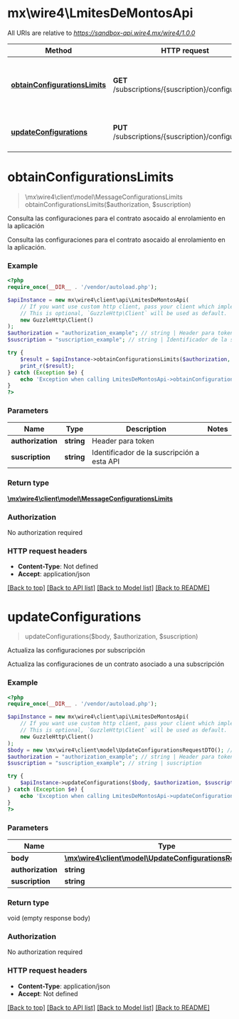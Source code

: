 # mx\wire4\LmitesDeMontosApi

All URIs are relative to *https://sandbox-api.wire4.mx/wire4/1.0.0*

Method | HTTP request | Description
------------- | ------------- | -------------
[**obtainConfigurationsLimits**](LmitesDeMontosApi.md#obtainconfigurationslimits) | **GET** /subscriptions/{suscription}/configurations | Consulta las configuraciones para el contrato asocaido al enrolamiento en la aplicación
[**updateConfigurations**](LmitesDeMontosApi.md#updateconfigurations) | **PUT** /subscriptions/{suscription}/configurations | Actualiza las configuraciones por subscripción

# **obtainConfigurationsLimits**
> \mx\wire4\client\model\MessageConfigurationsLimits obtainConfigurationsLimits($authorization, $suscription)

Consulta las configuraciones para el contrato asocaido al enrolamiento en la aplicación

Consulta las configuraciones para el contrato asocaido al enrolamiento en la aplicación.

### Example
```php
<?php
require_once(__DIR__ . '/vendor/autoload.php');

$apiInstance = new mx\wire4\client\api\LmitesDeMontosApi(
    // If you want use custom http client, pass your client which implements `GuzzleHttp\ClientInterface`.
    // This is optional, `GuzzleHttp\Client` will be used as default.
    new GuzzleHttp\Client()
);
$authorization = "authorization_example"; // string | Header para token
$suscription = "suscription_example"; // string | Identificador de la suscripción a esta API

try {
    $result = $apiInstance->obtainConfigurationsLimits($authorization, $suscription);
    print_r($result);
} catch (Exception $e) {
    echo 'Exception when calling LmitesDeMontosApi->obtainConfigurationsLimits: ', $e->getMessage(), PHP_EOL;
}
?>
```

### Parameters

Name | Type | Description  | Notes
------------- | ------------- | ------------- | -------------
 **authorization** | **string**| Header para token |
 **suscription** | **string**| Identificador de la suscripción a esta API |

### Return type

[**\mx\wire4\client\model\MessageConfigurationsLimits**](../Model/MessageConfigurationsLimits.md)

### Authorization

No authorization required

### HTTP request headers

 - **Content-Type**: Not defined
 - **Accept**: application/json

[[Back to top]](#) [[Back to API list]](../../README.md#documentation-for-api-endpoints) [[Back to Model list]](../../README.md#documentation-for-models) [[Back to README]](../../README.md)


# **updateConfigurations**
> updateConfigurations($body, $authorization, $suscription)

Actualiza las configuraciones por subscripción

Actualiza las configuraciones de un contrato asociado a una subscripción

### Example
```php
<?php
require_once(__DIR__ . '/vendor/autoload.php');

$apiInstance = new mx\wire4\client\api\LmitesDeMontosApi(
    // If you want use custom http client, pass your client which implements `GuzzleHttp\ClientInterface`.
    // This is optional, `GuzzleHttp\Client` will be used as default.
    new GuzzleHttp\Client()
);
$body = new \mx\wire4\client\model\UpdateConfigurationsRequestDTO(); // \mx\wire4\client\model\UpdateConfigurationsRequestDTO | updateConfigurationsResquestDTO
$authorization = "authorization_example"; // string | Header para token
$suscription = "suscription_example"; // string | suscription

try {
    $apiInstance->updateConfigurations($body, $authorization, $suscription);
} catch (Exception $e) {
    echo 'Exception when calling LmitesDeMontosApi->updateConfigurations: ', $e->getMessage(), PHP_EOL;
}
?>
```

### Parameters

Name | Type | Description  | Notes
------------- | ------------- | ------------- | -------------
 **body** | [**\mx\wire4\client\model\UpdateConfigurationsRequestDTO**](../Model/UpdateConfigurationsRequestDTO.md)| updateConfigurationsResquestDTO |
 **authorization** | **string**| Header para token |
 **suscription** | **string**| suscription |

### Return type

void (empty response body)

### Authorization

No authorization required

### HTTP request headers

 - **Content-Type**: application/json
 - **Accept**: Not defined

[[Back to top]](#) [[Back to API list]](../../README.md#documentation-for-api-endpoints) [[Back to Model list]](../../README.md#documentation-for-models) [[Back to README]](../../README.md)


